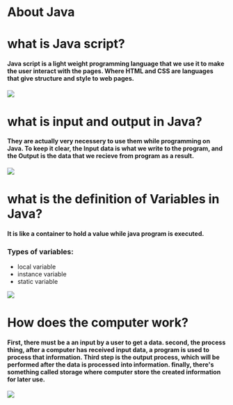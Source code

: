 # About Java

# what is Java script?

#### Java script is a light weight programming language that we use it to make the user interact with the pages. Where HTML and CSS are languages that give structure and style to web pages.

![](https://www.bbvaapimarket.com/wp-content/uploads/2015/09/bbva-open4u-herramientas-programacion-javascript.png)

# what is input and output in Java?

#### They are actually very necessery to use them while programming on Java. To keep it clear, the **Input** data is what we write to the program, and the **Output** is the data that we recieve from program as a result. 

![](https://miro.medium.com/max/18438/1*Fp43zS64ZPoWi4IAz1n3MA.jpeg)

# what is the definition of Variables in Java?

#### It is like a container to hold a value while java program is executed.

### Types of variables: 
* local variable
* instance variable
* static variable

![](https://d2h0cx97tjks2p.cloudfront.net/blogs/wp-content/uploads/sites/2/2019/08/JavaScript-Variables.png)
# How does the computer work?

#### **First**, there must be a an input by a user to get a data. **second**, the process thing, after a computer has received input data, a program is used to process that information. **Third** step is the **output** process, which will be performed after the data is processed into information. **finally**, there's something called **storage** where computer store the created information for later use. 

![](https://www.computerhope.com/jargon/b/binary.jpg)